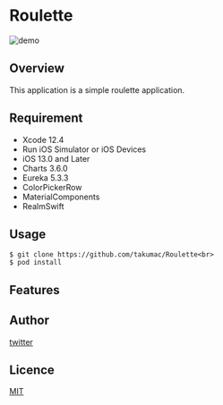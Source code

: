 # Roulette

![demo](https://github.com/takumac/Roulette.wiki.git/images/add_itm.gif)

## Overview
This application is a simple roulette application.

## Requirement
- Xcode 12.4
- Run iOS Simulator or iOS Devices
- iOS 13.0 and Later
- Charts 3.6.0
- Eureka 5.3.3
- ColorPickerRow
- MaterialComponents
- RealmSwift

## Usage
```
$ git clone https://github.com/takumac/Roulette<br>
$ pod install
```

## Features

## Author
[twitter](https://twitter.com/sake_enenen)

## Licence
[MIT](https://......)
